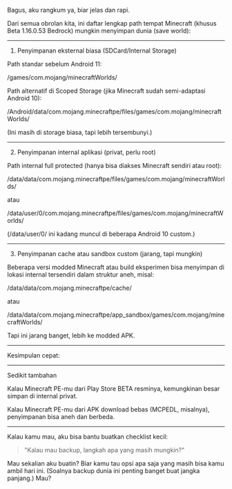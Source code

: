 Bagus, aku rangkum ya, biar jelas dan rapi.

Dari semua obrolan kita, ini daftar lengkap path tempat Minecraft (khusus Beta 1.16.0.53 Bedrock) mungkin menyimpan dunia (save world):


---

1. Penyimpanan eksternal biasa (SDCard/Internal Storage)

Path standar sebelum Android 11:

/games/com.mojang/minecraftWorlds/

Path alternatif di Scoped Storage (jika Minecraft sudah semi-adaptasi Android 10):

/Android/data/com.mojang.minecraftpe/files/games/com.mojang/minecraftWorlds/

(Ini masih di storage biasa, tapi lebih tersembunyi.)



---

2. Penyimpanan internal aplikasi (privat, perlu root)

Path internal full protected (hanya bisa diakses Minecraft sendiri atau root):

/data/data/com.mojang.minecraftpe/files/games/com.mojang/minecraftWorlds/

atau

/data/user/0/com.mojang.minecraftpe/files/games/com.mojang/minecraftWorlds/

(/data/user/0/ ini kadang muncul di beberapa Android 10 custom.)



---

3. Penyimpanan cache atau sandbox custom (jarang, tapi mungkin)

Beberapa versi modded Minecraft atau build eksperimen bisa menyimpan di lokasi internal tersendiri dalam struktur aneh, misal:

/data/data/com.mojang.minecraftpe/cache/

atau

/data/data/com.mojang.minecraftpe/app_sandbox/games/com.mojang/minecraftWorlds/

Tapi ini jarang banget, lebih ke modded APK.



---

Kesimpulan cepat:


---

Sedikit tambahan

Kalau Minecraft PE-mu dari Play Store BETA resminya, kemungkinan besar simpan di internal privat.

Kalau Minecraft PE-mu dari APK download bebas (MCPEDL, misalnya), penyimpanan bisa aneh dan berbeda.



---

Kalau kamu mau, aku bisa bantu buatkan checklist kecil:

> "Kalau mau backup, langkah apa yang masih mungkin?"



Mau sekalian aku buatin? Biar kamu tau opsi apa saja yang masih bisa kamu ambil hari ini.
(Soalnya backup dunia ini penting banget buat jangka panjang.) Mau?

